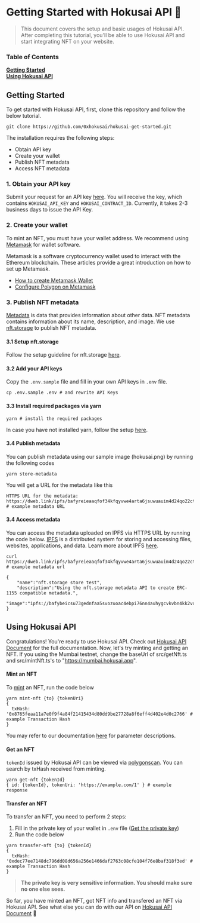 # Getting Started with Hokusai API 🌊
> This document covers the setup and basic usages of Hokusai API. <br>
> After completing this tutorial,  you'll be able to use Hokusai API and start integrating NFT on your website. 
> 
### Table of Contents
**[Getting Started](#getting-started)**<br>
**[Using Hokusai API](#using-hokusai-api)**<br>

## Getting Started
To get started with Hokusai API, first, clone this repository and follow the below tutorial.
```:bash
git clone https://github.com/0xhokusai/hokusai-get-started.git
```
The installation requires the following steps:
- Obtain API key
- Create your wallet
- Publish NFT metadata
- Access NFT metadata

### 1. Obtain your API key
Submit your request for an API key [here](https://hokusai.app/pre-register). You will receive the key, which contains `HOKUSAI_API_KEY` and `HOKUSAI_CONTRACT_ID`. Currently, it takes 2-3 business days to issue the API Key. 

### 2. Create your wallet
To mint an NFT, you must have your wallet address. We recommend using [Metamask](https://docs.metamask.io) for wallet software.

Metamask is a software cryptocurrency wallet used to interact with the Ethereum blockchain.
These articles provide a great introduction on how to set up Metamask.
- [How to create Metamask Wallet](https://docs.matic.network/docs/develop/metamask/hello/)
- [Configure Polygon on Metamask](https://docs.matic.network/docs/develop/metamask/config-polygon-on-metamask)

### 3. Publish NFT metadata
[Metadata](https://nftschool.dev/reference/metadata-schemas/#intro-to-json-schemas) is data that provides information about other data. NFT metadata contains information about its name, description, and image. 
We use [nft.storage](https://nft.storage/) to publish NFT metadata. 
#### 3.1 Setup nft.storage
Follow the setup guideline for nft.storage [here](https://nft.storage/#getting-started).
#### 3.2 Add your API keys
Copy the `.env.sample` file and fill in your own API keys in `.env` file.
```:bash
cp .env.sample .env # and rewrite API Keys
```
#### 3.3 Install required packages via yarn
```:bash
yarn # install the required packages
```
In case you have not installed yarn, follow the setup [here](https://classic.yarnpkg.com/en/docs/install/#mac-stable).
#### 3.4 Publish metadata 
You can publish metadata using our sample image (hokusai.png) by running the following codes
```:bash
yarn store-metadata 
```
You will get a URL for the metadata like this

```
HTTPS URL for the metadata: https://dweb.link/ipfs/bafyreieaaqfof34kfqyvwe4arta6jsuwuauim4d24qo22ct2xnvjnlnrb4//metadata.json # example metadata URL
```
#### 3.4 Access metadata 
You can access the metadata uploaded on IPFS via HTTPS URL by running the code below.
[IPFS](https://docs.ipfs.io/) is a distributed system for storing and accessing files, websites, applications, and data.
Learn more about IPFS [here](https://docs.ipfs.io/concepts/what-is-ipfs/#decentralization).

```:bash
curl https://dweb.link/ipfs/bafyreieaaqfof34kfqyvwe4arta6jsuwuauim4d24qo22ct2xnvjnlnrb4/metadata.json # example metadata url

{
    "name":"nft.storage store test",
    "description":"Using the nft.storage metadata API to create ERC-1155 compatible metadata.",
    "image":"ipfs://bafybeicsu73gednfaa5svozuoac4ebpi76nn4auhygcvkvbn4kk2vdv5ey/hokusai.png"
}
```
## Using Hokusai API
Congratulations! You're ready to use Hokusai API. Check out [Hokusai API Document](https://docs.hokusai.app/) for the full documentation. Now, let's try minting and getting an NFT. 
If you using the Mumbai testnet, change the baseUrl of src/getNft.ts and src/mintNft.ts's to "https://mumbai.hokusai.app".

#### Mint an NFT
To [mint](https://docs.hokusai.app/api/glosarry/#mint) an NFT, run the code below
```:bash
yarn mint-nft {to} {tokenUri}
{
  txHash: '0x8765feaa11a7e0f9f4a84f21415434d80dd9be27728a8f6eff4d402e4d0c2766' # example Transaction Hash
}
```
You may refer to our documentation [here](../swagger.yaml) for parameter descriptions.

#### Get an NFT
`tokenId` issued by Hokusai API can be viewed via [polygonscan](https://mumbai.polygonscan.com). You can search by txHash received from minting. 

```:bash
yarn get-nft {tokenId}
{ id: {tokenId}, tokenUri: 'https://example.com/1' } # example response
```

#### Transfer an NFT
To transfer an NFT, you need to perform 2 steps:

1. Fill in the private key of your wallet in `.env` file ([Get the private key](https://metamask.zendesk.com/hc/en-us/articles/360015289632-How-to-Export-an-Account-Private-Key))
2. Run the code below

```:bash
yarn transfer-nft {to} {tokenId}
{
  txHash: '0xdec77ee7148dc796dd08d656a256e1466daf2763c08cfe104f76e8baf318f3ed' # example Transaction Hash
}
```

>  **The private key is very sensitive information. You should make sure no one else sees.**

So far, you have minted an NFT, got NFT info and transfered an NFT via Hokusai API. See what else you can do with our API on [Hokusai API Document](https://docs.hokusai.app/) 🥳
